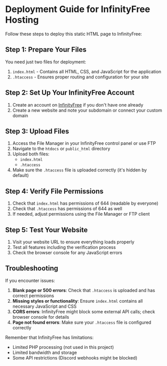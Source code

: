 
# Deployment Guide for InfinityFree Hosting

Follow these steps to deploy this static HTML page to InfinityFree:

## Step 1: Prepare Your Files

You need just two files for deployment:
1. `index.html` - Contains all HTML, CSS, and JavaScript for the application
2. `.htaccess` - Ensures proper routing and configuration for your site

## Step 2: Set Up Your InfinityFree Account

1. Create an account on [InfinityFree](https://infinityfree.net/) if you don't have one already
2. Create a new website and note your subdomain or connect your custom domain

## Step 3: Upload Files

1. Access the File Manager in your InfinityFree control panel or use FTP
2. Navigate to the `htdocs` or `public_html` directory
3. Upload both files:
   - `index.html` 
   - `.htaccess`
4. Make sure the `.htaccess` file is uploaded correctly (it's hidden by default)

## Step 4: Verify File Permissions

1. Check that `index.html` has permissions of 644 (readable by everyone)
2. Check that `.htaccess` has permissions of 644 as well
3. If needed, adjust permissions using the File Manager or FTP client

## Step 5: Test Your Website

1. Visit your website URL to ensure everything loads properly
2. Test all features including the verification process
3. Check the browser console for any JavaScript errors

## Troubleshooting

If you encounter issues:

1. **Blank page or 500 errors**: Check that `.htaccess` is uploaded and has correct permissions
2. **Missing styles or functionality**: Ensure `index.html` contains all necessary JavaScript and CSS
3. **CORS errors**: InfinityFree might block some external API calls; check browser console for details
4. **Page not found errors**: Make sure your `.htaccess` file is configured correctly

Remember that InfinityFree has limitations:
- Limited PHP processing (not used in this project)
- Limited bandwidth and storage
- Some API restrictions (Discord webhooks might be blocked)
